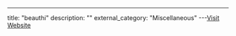 ---
title: "beauthi"
description: ""
external_category: "Miscellaneous"
---[Visit Website](https://github.com/beauthi)

